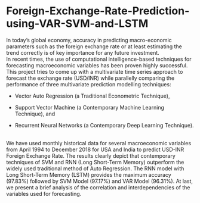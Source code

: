 # Foreign-Exchange-Rate-Prediction-using-VAR-SVM-and-LSTM

In today’s global economy, accuracy in
predicting macro-economic parameters such as the foreign
exchange rate or at least estimating the trend correctly is of
key importance for any future investment.  
In recent times, the
use of computational intelligence-based techniques for
forecasting macroeconomic variables has been proven highly
successful.   
This project tries to come up with a multivariate time
series approach to forecast the exchange rate (USD/INR) while
parallelly comparing the performance of three multivariate
prediction modelling techniques:   
- Vector Auto Regression (a
Traditional Econometric Technique),   
- Support Vector Machine
(a Contemporary Machine Learning Technique), and  

- Recurrent Neural Networks (a Contemporary Deep Learning
Technique).   
<br/>
We have used monthly historical data for several
macroeconomic variables from April 1994 to December 2018
for USA and India to predict USD-INR Foreign Exchange
Rate.   
The results clearly depict that contemporary techniques
of SVM and RNN (Long Short-Term Memory) outperform the
widely used traditional method of Auto Regression. The RNN
model with Long Short-Term Memory (LSTM) provides the
maximum accuracy (97.83%) followed by SVM Model
(97.17%) and VAR Model (96.31%). At last, we present a brief
analysis of the correlation and interdependencies of the
variables used for forecasting.
